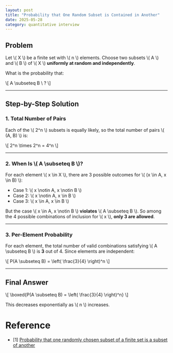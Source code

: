 ```yaml
---
layout: post
title: "Probability that One Random Subset is Contained in Another"
date: 2025-05-28
category: quantitative interview
---
```


## Problem

Let \\( X \\) be a finite set with \\( n \\) elements. Choose two subsets \\( A \\) and \\( B \\) of \\( X \\) **uniformly at random and independently**.

What is the probability that:

\\[
A \subseteq B \ ?
\\]

---

## Step-by-Step Solution

### 1. Total Number of Pairs

Each of the \\( 2^n \\) subsets is equally likely, so the total number of pairs \\( (A, B) \\) is:

\\[
2^n \times 2^n = 4^n
\\]

---

### 2. When Is \\( A \subseteq B \\)?

For each element \\( x \in X \\), there are 3 possible outcomes for \\( (x \in A, x \in B) \\):

- Case 1: \\( x \notin A, x \notin B \\)
- Case 2: \\( x \notin A, x \in B \\)
- Case 3: \\( x \in A, x \in B \\)

But the case \\( x \in A, x \notin B \\) **violates** \\( A \subseteq B \\). So among the 4 possible combinations of inclusion for \\( x \\), **only 3 are allowed**.

---

### 3. Per-Element Probability

For each element, the total number of valid combinations satisfying \\( A \subseteq B \\) is **3** out of 4. Since elements are independent:

\\[
P(A \subseteq B) = \left( \frac{3}{4} \right)^n
\\]

---

## Final Answer

\\[
\boxed{P(A \subseteq B) = \left( \frac{3}{4} \right)^n}
\\]

This decreases exponentially as \\( n \\) increases.

# Reference

* [1] [Probability that one randomly chosen subset of a finite set is a subset of another](https://math.stackexchange.com/questions/509147/probability-that-one-randomly-chosen-subset-of-a-finite-set-is-a-subset-of-anoth)